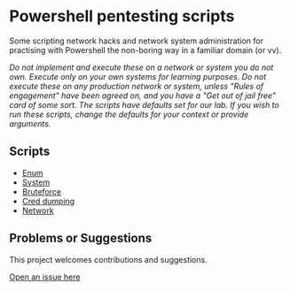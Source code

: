 # Powershell pentesting scripts

Some scripting network hacks and network system administration for practising with Powershell the non-boring way in a familiar domain (or vv).

_Do not implement and execute these on a network or system you do not own. Execute only on your own systems for learning purposes. Do not execute these on any production network or system, unless "Rules of engagement" have been agreed on, and you have a "Get out of jail free" card of some sort. The scripts have defaults set for our lab. If you wish to run these scripts, change the defaults for your context or provide arguments._

## Scripts

- [Enum](enum)
- [System](system)
- [Bruteforce](bruteforce)
- [Cred dumping](creds)
- [Network](network)


## Problems or Suggestions

This project welcomes contributions and suggestions. 

[Open an issue here](https://github.com/tymyrddin/scripts-ps/issues)